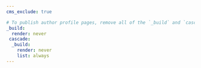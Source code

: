 ```yaml
---
cms_exclude: true

# To publish author profile pages, remove all of the `_build` and `cascade` settings below.
_build:
  render: never
 cascade:
  _build:
    render: never
    list: always
---
```

